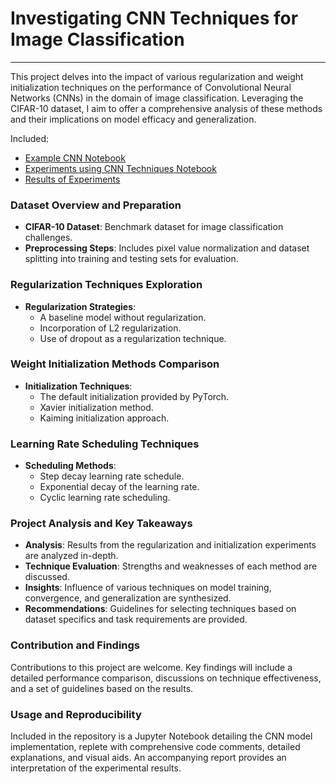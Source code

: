 # Investigating CNN Techniques for Image Classification
---

This project delves into the impact of various regularization and weight initialization techniques on the performance of Convolutional Neural Networks (CNNs) in the domain of image classification. Leveraging the CIFAR-10 dataset, I aim to offer a comprehensive analysis of these methods and their implications on model efficacy and generalization.

Included:
- [Example CNN Notebook](https://github.com/samuelcampione/CNN_Techniques_for_Image_Classification_using_CIFAR10/blob/main/CNN_example.ipynb)
- [Experiments using CNN Techniques Notebook](https://github.com/samuelcampione/CNN_Techniques_for_Image_Classification_using_CIFAR10/blob/main/CNN_technique_experiments.ipynb)
- [Results of Experiments](https://github.com/samuelcampione/CNN_Techniques_for_Image_Classification_using_CIFAR10/blob/main/results.md)


### Dataset Overview and Preparation
- **CIFAR-10 Dataset**: Benchmark dataset for image classification challenges.
- **Preprocessing Steps**: Includes pixel value normalization and dataset splitting into training and testing sets for evaluation.

### Regularization Techniques Exploration
- **Regularization Strategies**: 
  - A baseline model without regularization.
  - Incorporation of L2 regularization.
  - Use of dropout as a regularization technique.


### Weight Initialization Methods Comparison
- **Initialization Techniques**: 
  - The default initialization provided by PyTorch.
  - Xavier initialization method.
  - Kaiming initialization approach.

### Learning Rate Scheduling Techniques
- **Scheduling Methods**:
  - Step decay learning rate schedule.
  - Exponential decay of the learning rate.
  - Cyclic learning rate scheduling.


### Project Analysis and Key Takeaways
- **Analysis**: Results from the regularization and initialization experiments are analyzed in-depth.
- **Technique Evaluation**: Strengths and weaknesses of each method are discussed.
- **Insights**: Influence of various techniques on model training, convergence, and generalization are synthesized.
- **Recommendations**: Guidelines for selecting techniques based on dataset specifics and task requirements are provided.

### Contribution and Findings
Contributions to this project are welcome. Key findings will include a detailed performance comparison, discussions on technique effectiveness, and a set of guidelines based on the results.

### Usage and Reproducibility
Included in the repository is a Jupyter Notebook detailing the CNN model implementation, replete with comprehensive code comments, detailed explanations, and visual aids. An accompanying report provides an interpretation of the experimental results.
